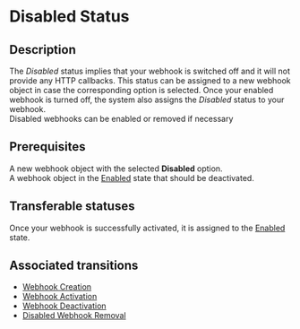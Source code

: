 # Disabled Status
## Description
The *Disabled* status implies that your webhook is switched off and it will not provide any HTTP callbacks. This status can be assigned to a new webhook object in case the corresponding option is selected. Once your enabled webhook is turned off, the system also assigns the *Disabled* status to your webhook.  
Disabled webhooks can be enabled or removed if necessary
## Prerequisites 
A new webhook object with the selected **Disabled** option.  
A webhook object in the [Enabled](s-b-enabled.html) state that should be deactivated.
## Transferable statuses
Once your webhook is successfully activated, it is assigned to the [Enabled](s-b-enabled.html) state.
## Associated transitions
* [Webhook Creation](t-1-new-disabled.html)
* [Webhook Activation](t-2-dis-enabled.html)
* [Webhook Deactivation](t-3-enab-disabled.html)
* [Disabled Webhook Removal](t-5-dis-deleted.html)
